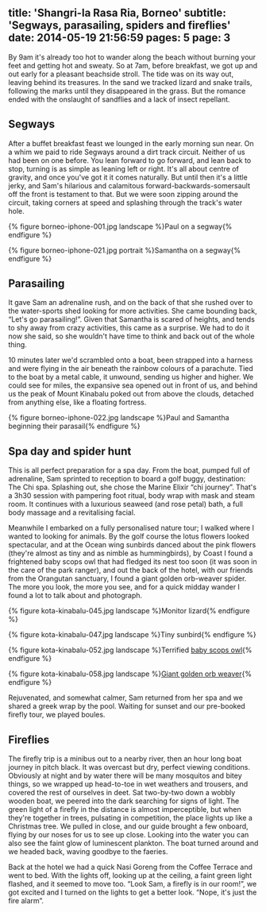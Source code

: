 title: 'Shangri-la Rasa Ria, Borneo'
subtitle: 'Segways, parasailing, spiders and fireflies'
date: 2014-05-19 21:56:59
pages: 5
page: 3
---

By 9am it's already too hot to wander along the beach without burning your feet and getting hot and sweaty. So at 7am, before breakfast, we got up and out early for a pleasant beachside stroll. The tide was on its way out, leaving behind its treasures. In the sand we tracked lizard and snake trails, following the marks until they disappeared in the grass. But the romance ended with the onslaught of sandflies and a lack of insect repellant.

## Segways

After a buffet breakfast feast we lounged in the early morning sun near. On a whim we paid to ride Segways around a dirt track circuit. Neither of us had been on one before. You lean forward to go forward, and lean back to stop, turning is as simple as leaning left or right. It's all about centre of gravity, and once you've got it it comes naturally. But until then it's a little jerky, and Sam's hilarious and calamitous forward-backwards-somersault off the front is testament to that. But we were soon zipping around the circuit, taking corners at speed and splashing through the track's water hole.

{% figure borneo-iphone-001.jpg landscape %}Paul on a segway{% endfigure %}

{% figure borneo-iphone-021.jpg portrait %}Samantha on a segway{% endfigure %}

## Parasailing

It gave Sam an adrenaline rush, and on the back of that she rushed over to the water-sports shed looking for more activities. She came bounding back, “Let's go parasailing!”. Given that Samantha is scared of heights, and tends to shy away from crazy activities, this came as a surprise. We had to do it now she said, so she wouldn't have time to think and back out of the whole thing.

10 minutes later we'd scrambled onto a boat, been strapped into a harness and were flying in the air beneath the rainbow colours of a parachute. Tied to the boat by a metal cable, it unwound, sending us higher and higher. We could see for miles, the expansive sea opened out in front of us, and behind us the peak of Mount Kinabalu poked out from above the clouds, detached from anything else, like a floating fortress.

{% figure borneo-iphone-022.jpg landscape %}Paul and Samantha beginning their parasail{% endfigure %}

## Spa day and spider hunt

This is all perfect preparation for a spa day. From the boat, pumped full of adrenaline, Sam sprinted to reception to board a golf buggy, destination: The Chi spa. Splashing out, she chose the Marine Elixir “chi journey”. That's a 3h30 session with pampering foot ritual, body wrap with mask and steam room. It continues with a luxurious seaweed (and rose petal) bath, a full body massage and a revitalising facial.

Meanwhile I embarked on a fully personalised nature tour; I walked where I wanted to looking for animals. By the golf course the lotus flowers looked spectacular, and at the Ocean wing sunbirds danced about the pink flowers (they're almost as tiny and as nimble as hummingbirds), by Coast I found a frightened baby scops owl that had fledged its nest too soon (it was soon in the care of the park ranger), and out the back of the hotel, with our friends from the Orangutan sanctuary, I found a giant golden orb-weaver spider. The more you look, the more you see, and for a quick midday wander I found a lot to talk about and photograph.

{% figure kota-kinabalu-045.jpg landscape %}Monitor lizard{% endfigure %}

{% figure kota-kinabalu-047.jpg landscape %}Tiny sunbird{% endfigure %}

{% figure kota-kinabalu-052.jpg landscape %}Terrified [baby scops owl](http://www.projectnoah.org/spottings/240186040 "Project Noah"){% endfigure %}

{% figure kota-kinabalu-058.jpg landscape %}[Giant golden orb weaver](http://www.projectnoah.org/spottings/239436047 "Project Noah"){% endfigure %}

Rejuvenated, and somewhat calmer, Sam returned from her spa and we shared a greek wrap by the pool. Waiting for sunset and our pre-booked firefly tour, we played boules.

## Fireflies

The firefly trip is a minibus out to a nearby river, then an hour long boat journey in pitch black. It was overcast but dry, perfect viewing conditions. Obviously at night and by water there will be many mosquitos and bitey things, so we wrapped up head-to-toe in wet weathers and trousers, and covered the rest of ourselves in deet. Sat two-by-two down a wobbly wooden boat, we peered into the dark searching for signs of light. The green light of a firefly in the distance is almost imperceptible, but when they're together in trees, pulsating in competition, the place lights up like a Christmas tree. We pulled in close, and our guide brought a few onboard, flying by our noses for us to see up close. Looking into the water you can also see the faint glow of luminescent plankton. The boat turned around and we headed back, waving goodbye to the faeries.

Back at the hotel we had a quick Nasi Goreng from the Coffee Terrace and went to bed. With the lights off, looking up at the ceiling, a faint green light flashed, and it seemed to move too. “Look Sam, a firefly is in our room!”, we got excited and I turned on the lights to get a better look. “Nope, it's just the fire alarm”.
